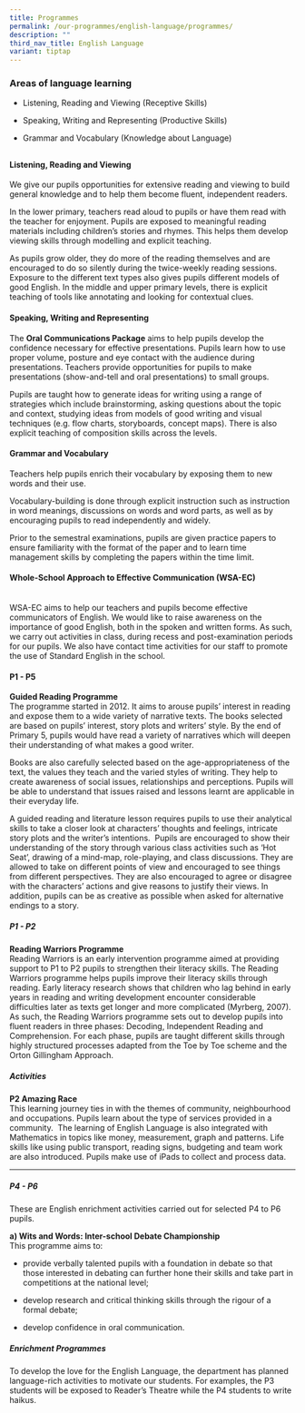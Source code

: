 ```yaml
---
title: Programmes
permalink: /our-programmes/english-language/programmes/
description: ""
third_nav_title: English Language
variant: tiptap
---
```

<h3><strong>Areas of language learning</strong></h3>
<ul data-tight="true" class="tight">
<li>
<p>Listening, Reading and Viewing (Receptive Skills)</p>
</li>
<li>
<p>Speaking, Writing and Representing (Productive Skills)</p>
</li>
<li>
<p>Grammar and Vocabulary (Knowledge about Language)</p>
<h2></h2>
</li>
</ul>
<h4><strong>Listening, Reading and Viewing</strong></h4>
<p>We give our pupils opportunities for extensive reading and viewing to
build general knowledge and to help them become fluent, independent readers.</p>
<p>In the lower primary, teachers read aloud to pupils or have them read
with the teacher for enjoyment. Pupils are exposed to meaningful reading
materials including children’s stories and rhymes. This helps them develop
viewing skills through modelling and explicit teaching.</p>
<p>As pupils grow older, they do more of the reading themselves and are encouraged
to do so silently during the twice-weekly reading sessions. Exposure to
the different text types also gives pupils different models of good English.
In the middle and upper primary levels, there is explicit teaching of tools
like annotating and looking for contextual clues.</p>
<h4><strong>Speaking, Writing and Representing</strong></h4>
<p>The&nbsp;<strong>Oral Communications Package</strong>&nbsp;aims to help
pupils develop the confidence necessary for effective presentations. Pupils
learn how to use proper volume, posture and eye contact with the audience
during presentations. Teachers provide opportunities for pupils to make
presentations (show-and-tell and oral presentations) to small groups.</p>
<p>Pupils are taught how to generate ideas for writing using a range of strategies
which include brainstorming, asking questions about the topic and context,
studying ideas from models of good writing and visual techniques (e.g.
flow charts, storyboards, concept maps). There is also explicit teaching
of composition skills across the levels.</p>
<h4><strong>Grammar and Vocabulary</strong></h4>
<p>Teachers help pupils enrich their vocabulary by exposing them to new words
and their use.</p>
<p>Vocabulary-building is done through explicit instruction such as instruction
in word meanings, discussions on words and word parts, as well as by encouraging
pupils to read independently and widely.</p>
<p>Prior to the semestral examinations, pupils are given practice papers
to ensure familiarity with the format of the paper and to learn time management
skills by completing the papers within the time limit.</p>
<h4><strong>Whole-School Approach to Effective Communication (WSA-EC)</strong></h4>
<p>
<br>WSA-EC aims to help our teachers and pupils become effective communicators
of English. We would like to raise awareness on the importance of good
English, both in the spoken and written forms.&nbsp;As such, we carry out
activities in class, during recess and post-examination periods for our
pupils.&nbsp;We also have contact time activities for our staff to promote
the use of Standard English in the school.</p>
<p></p>
<h4><strong>P1 - P5</strong></h4>
<p><strong>Guided Reading Programme</strong>
<br>The programme started in 2012. It aims to arouse pupils’ interest in reading
and expose them to&nbsp;a wide variety of narrative texts. The books selected
are based on pupils’ interest, story plots&nbsp;and writers’ style. By
the end of Primary 5, pupils would have read a variety of narratives which
will deepen their understanding of what makes a good writer.</p>
<p>Books are also carefully selected based on the age-appropriateness of
the text, the values they&nbsp;teach and the varied styles of writing.
They help to create awareness of social issues,&nbsp;relationships and
perceptions. Pupils will be able to understand that issues raised and lessons&nbsp;learnt
are applicable in their everyday life.</p>
<p>A guided reading and literature lesson requires pupils to use their analytical
skills to take a closer&nbsp;look at characters’ thoughts and feelings,
intricate story plots and the writer’s intentions. &nbsp;Pupils&nbsp;are
encouraged to show their understanding of the story through various class
activities such as&nbsp;‘Hot Seat’, drawing of a mind-map, role-playing,
and class discussions. They are allowed to take&nbsp;on different points
of view and encouraged to see things from different perspectives. They
are&nbsp;also encouraged to agree or disagree with the characters’ actions
and give reasons to justify&nbsp;their views. In addition, pupils can be
as creative as possible when asked for alternative endings&nbsp;to a story.</p>
<p></p>
<h5><strong>P1 - P2</strong></h5>
<p><strong>Reading Warriors Programme</strong>
<br>Reading Warriors is an early intervention programme aimed at providing
support to P1 to P2&nbsp;pupils to strengthen their literacy skills. The
Reading Warriors programme helps pupils improve&nbsp;their literacy skills
through reading. Early literacy research shows that children who lag behind
in early years in reading and writing development encounter considerable
difficulties later as texts&nbsp;get longer and more complicated (Myrberg,
2007). As such, the Reading Warriors programme&nbsp;sets out to develop
pupils into fluent readers in three phases: Decoding, Independent Reading&nbsp;and
Comprehension. For each phase, pupils are taught different skills through
highly structured&nbsp;processes adapted from the Toe by Toe scheme and
the Orton Gillingham Approach.</p>
<p></p>
<h5><strong>Activities</strong></h5>
<p><strong>P2 Amazing Race</strong>
<br>This learning journey ties in with the themes of community, neighbourhood
and occupations. Pupils learn about the type of services provided in a
community.&nbsp; The learning of English Language is also integrated with
Mathematics in topics like money, measurement, graph and patterns. Life
skills like using public transport, reading signs, budgeting and team work
are also introduced. Pupils make use of iPads to collect and process data.</p>
<p></p>
<hr>
<h5><strong>P4 - P6</strong></h5>
<p>These are English enrichment activities carried out for selected P4 to
P6 pupils.</p>
<p><strong>a)&nbsp;Wits and Words: Inter-school Debate Championship</strong>
<br>This programme aims to:</p>
<ul data-tight="true" class="tight">
<li>
<p>provide verbally talented pupils with a foundation in debate so that those
interested in debating can further hone their skills and take part in competitions
at the national level;&nbsp;</p>
</li>
<li>
<p>develop research and critical thinking skills through the rigour of a
formal debate;&nbsp;</p>
</li>
<li>
<p>develop confidence in oral communication.</p>
</li>
</ul>
<h5><strong>Enrichment Programmes</strong></h5>
<p>To develop the love for the English Language, the department has planned
language-rich activities to motivate our students. For examples, the P3
students will be exposed to Reader’s Theatre while the P4 students to write
haikus.</p>
<p></p>